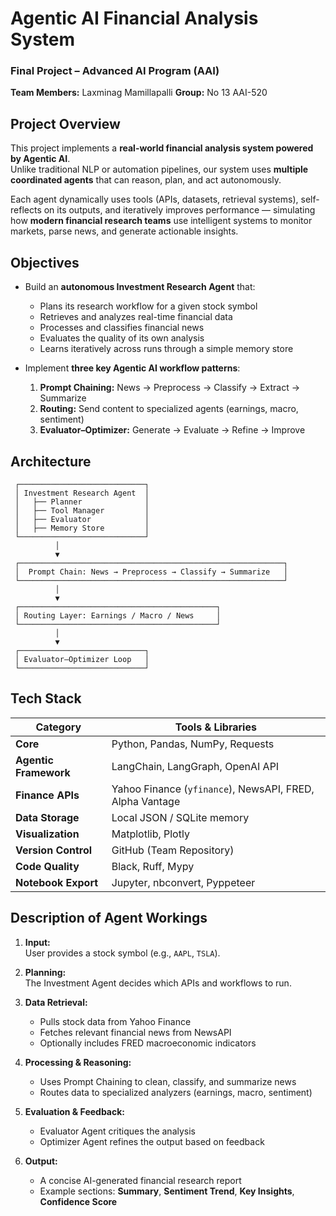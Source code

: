 # Agentic AI Financial Analysis System

### Final Project – Advanced AI Program (AAI)
**Team Members:** Laxminag Mamillapalli
**Group:** No 13 AAI-520


## Project Overview

This project implements a **real-world financial analysis system powered by Agentic AI**.  
Unlike traditional NLP or automation pipelines, our system uses **multiple coordinated agents** that can reason, plan, and act autonomously.  

Each agent dynamically uses tools (APIs, datasets, retrieval systems), self-reflects on its outputs, and iteratively improves performance — simulating how **modern financial research teams** use intelligent systems to monitor markets, parse news, and generate actionable insights.



## Objectives

- Build an **autonomous Investment Research Agent** that:
  - Plans its research workflow for a given stock symbol  
  - Retrieves and analyzes real-time financial data  
  - Processes and classifies financial news  
  - Evaluates the quality of its own analysis  
  - Learns iteratively across runs through a simple memory store  

- Implement **three key Agentic AI workflow patterns**:
  1. **Prompt Chaining:** News → Preprocess → Classify → Extract → Summarize  
  2. **Routing:** Send content to specialized agents (earnings, macro, sentiment)  
  3. **Evaluator–Optimizer:** Generate → Evaluate → Refine → Improve  



## Architecture

```
 ┌────────────────────────────┐
 │ Investment Research Agent  │
 │   ├── Planner              │
 │   ├── Tool Manager         │
 │   ├── Evaluator            │
 │   ├── Memory Store         │
 └────────────────────────────┘
          │
          ▼
 ┌───────────────────────────────────────────────────────────┐
 │  Prompt Chain: News → Preprocess → Classify → Summarize   │
 └───────────────────────────────────────────────────────────┘
          │
          ▼
 ┌────────────────────────────────────────────┐
 │ Routing Layer: Earnings / Macro / News     │
 └────────────────────────────────────────────┘
          │
          ▼
 ┌────────────────────────────┐
 │ Evaluator–Optimizer Loop   │
 └────────────────────────────┘
```



## Tech Stack

| Category | Tools & Libraries |
|-----------|------------------|
| **Core** | Python, Pandas, NumPy, Requests |
| **Agentic Framework** | LangChain, LangGraph, OpenAI API |
| **Finance APIs** | Yahoo Finance (`yfinance`), NewsAPI, FRED, Alpha Vantage |
| **Data Storage** | Local JSON / SQLite memory |
| **Visualization** | Matplotlib, Plotly |
| **Version Control** | GitHub (Team Repository) |
| **Code Quality** | Black, Ruff, Mypy |
| **Notebook Export** | Jupyter, nbconvert, Pyppeteer |



## Description of Agent Workings

1. **Input:**  
   User provides a stock symbol (e.g., `AAPL`, `TSLA`).

2. **Planning:**  
   The Investment Agent decides which APIs and workflows to run.

3. **Data Retrieval:**  
   - Pulls stock data from Yahoo Finance  
   - Fetches relevant financial news from NewsAPI  
   - Optionally includes FRED macroeconomic indicators  

4. **Processing & Reasoning:**  
   - Uses Prompt Chaining to clean, classify, and summarize news  
   - Routes data to specialized analyzers (earnings, macro, sentiment)  

5. **Evaluation & Feedback:**  
   - Evaluator Agent critiques the analysis  
   - Optimizer Agent refines the output based on feedback  

6. **Output:**  
   - A concise AI-generated financial research report  
   - Example sections: **Summary**, **Sentiment Trend**, **Key Insights**, **Confidence Score**
